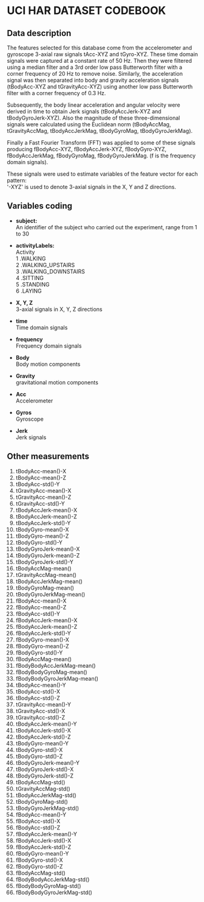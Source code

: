 # UCI HAR DATASET CODEBOOK

## Data description

The features selected for this database come from the accelerometer and gyroscope 3-axial raw signals tAcc-XYZ and tGyro-XYZ. These time domain signals were captured at a constant rate of 50 Hz. Then they were filtered using a median filter and a 3rd order low pass Butterworth filter with a corner frequency of 20 Hz to remove noise. Similarly, the acceleration signal was then separated into body and gravity acceleration signals (tBodyAcc-XYZ and tGravityAcc-XYZ) using another low pass Butterworth filter with a corner frequency of 0.3 Hz. 

Subsequently, the body linear acceleration and angular velocity were derived in time to obtain Jerk signals (tBodyAccJerk-XYZ and tBodyGyroJerk-XYZ). Also the magnitude of these three-dimensional signals were calculated using the Euclidean norm (tBodyAccMag, tGravityAccMag, tBodyAccJerkMag, tBodyGyroMag, tBodyGyroJerkMag). 

Finally a Fast Fourier Transform (FFT) was applied to some of these signals producing fBodyAcc-XYZ, fBodyAccJerk-XYZ, fBodyGyro-XYZ, fBodyAccJerkMag, fBodyGyroMag, fBodyGyroJerkMag. (f is the frequency domain signals). 

These signals were used to estimate variables of the feature vector for each pattern:  
'-XYZ' is used to denote 3-axial signals in the X, Y and Z directions.

## Variables coding

- **subject:**  
    An identifier of the subject who carried out the experiment, range from 1 to 30

- **activityLabels:**   
    Activity  
        1 .WALKING  
        2 .WALKING_UPSTAIRS  
        3 .WALKING_DOWNSTAIRS  
        4 .SITTING  
        5 .STANDING  
        6 .LAYING   

- **X, Y, Z**  
    3-axial signals in X, Y, Z directions

- **time**  
    Time domain signals  

- **frequency**  
    Frequency domain signals
    
- **Body**  
    Body motion components
    
- **Gravity**  
    gravitational motion components
    
- **Acc**  
    Accelerometer
    
- **Gyros**  
    Gyroscope
    
- **Jerk**  
    Jerk signals

## Other measurements

1. tBodyAcc-mean()-X
2. tBodyAcc-mean()-Z
3. tBodyAcc-std()-Y
4. tGravityAcc-mean()-X
5. tGravityAcc-mean()-Z
6. tGravityAcc-std()-Y
7. tBodyAccJerk-mean()-X
8. tBodyAccJerk-mean()-Z
9. tBodyAccJerk-std()-Y
10. tBodyGyro-mean()-X
11. tBodyGyro-mean()-Z
12. tBodyGyro-std()-Y
13. tBodyGyroJerk-mean()-X
14. tBodyGyroJerk-mean()-Z
15. tBodyGyroJerk-std()-Y
16. tBodyAccMag-mean()
17. tGravityAccMag-mean()
18. tBodyAccJerkMag-mean()
19. tBodyGyroMag-mean()
20. tBodyGyroJerkMag-mean()
21. fBodyAcc-mean()-X
22. fBodyAcc-mean()-Z
23. fBodyAcc-std()-Y
24. fBodyAccJerk-mean()-X
25. fBodyAccJerk-mean()-Z
26. fBodyAccJerk-std()-Y
27. fBodyGyro-mean()-X
28. fBodyGyro-mean()-Z
29. fBodyGyro-std()-Y
30. fBodyAccMag-mean()
31. fBodyBodyAccJerkMag-mean()
32. fBodyBodyGyroMag-mean()
33. fBodyBodyGyroJerkMag-mean()
34. tBodyAcc-mean()-Y
35. tBodyAcc-std()-X
36. tBodyAcc-std()-Z
37. tGravityAcc-mean()-Y
38. tGravityAcc-std()-X
39. tGravityAcc-std()-Z
40. tBodyAccJerk-mean()-Y
41. tBodyAccJerk-std()-X
42. tBodyAccJerk-std()-Z
43. tBodyGyro-mean()-Y
44. tBodyGyro-std()-X
45. tBodyGyro-std()-Z
46. tBodyGyroJerk-mean()-Y
47. tBodyGyroJerk-std()-X
48. tBodyGyroJerk-std()-Z
49. tBodyAccMag-std()
50. tGravityAccMag-std()
51. tBodyAccJerkMag-std()
52. tBodyGyroMag-std()
53. tBodyGyroJerkMag-std()
54. fBodyAcc-mean()-Y
55. fBodyAcc-std()-X
56. fBodyAcc-std()-Z
57. fBodyAccJerk-mean()-Y
58. fBodyAccJerk-std()-X
59. fBodyAccJerk-std()-Z
60. fBodyGyro-mean()-Y
61. fBodyGyro-std()-X
62. fBodyGyro-std()-Z
63. fBodyAccMag-std()
64. fBodyBodyAccJerkMag-std()
65. fBodyBodyGyroMag-std()
66. fBodyBodyGyroJerkMag-std()

